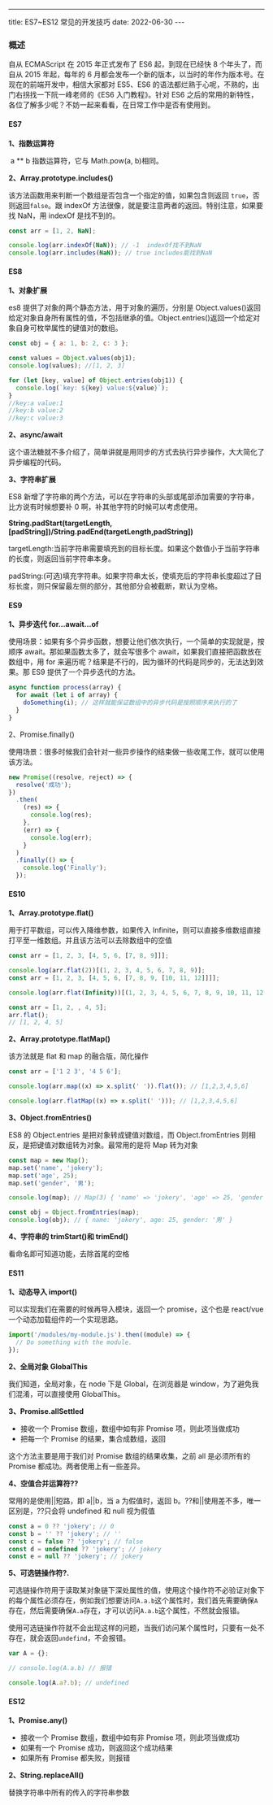 ---

title: ES7~ES12 常见的开发技巧
date: 2022-06-30
---​

### 概述

自从 ECMAScript 在 2015 年正式发布了 ES6 起，到现在已经快 8 个年头了，而自从 2015 年起，每年的 6 月都会发布一个新的版本，以当时的年作为版本号。在现在的前端开发中，相信大家都对 ES5、ES6 的语法都烂熟于心呢，不熟的，出门右拐找一下阮一峰老师的《ES6 入门教程》。针对 ES6 之后的常用的新特性，各位了解多少呢？不妨一起来看看，在日常工作中是否有使用到。

#### ES7

**1、指数运算符**

​ a \*\* b 指数运算符，它与 Math.pow(a, b)相同。

**2、Array.prototype.includes()**

该方法函数用来判断一个数组是否包含一个指定的值，如果包含则返回 `true`，否则返回`false`。跟 indexOf 方法很像，就是要注意两者的返回。特别注意，如果要找 NaN，用 indexOf 是找不到的。

```javascript
const arr = [1, 2, NaN];

console.log(arr.indexOf(NaN)); // -1  indexOf找不到NaN
console.log(arr.includes(NaN)); // true includes能找到NaN
```

#### ES8

**1、对象扩展**

es8 提供了对象的两个静态方法，用于对象的遍历，分别是 Object.values()返回给定对象自身所有属性的值，不包括继承的值。Object.entries()返回一个给定对象自身可枚举属性的键值对的数组。

```javascript
const obj = { a: 1, b: 2, c: 3 };

const values = Object.values(obj1);
console.log(values); //[1, 2, 3]

for (let [key, value] of Object.entries(obj1)) {
  console.log(`key: ${key} value:${value}`);
}
//key:a value:1
//key:b value:2
//key:c value:3
```

**2、async/await**

这个语法糖就不多介绍了，简单讲就是用同步的方式去执行异步操作，大大简化了异步编程的代码。

**3、字符串扩展**

ES8 新增了字符串的两个方法，可以在字符串的头部或尾部添加需要的字符串，比方说有时候想要补 0 啊，补其他字符的时候可以考虑使用。

**String.padStart(targetLength,[padString])/String.padEnd(targetLength,padString])**

targetLength:当前字符串需要填充到的目标长度。如果这个数值小于当前字符串的长度，则返回当前字符串本身。

padString:(可选)填充字符串。如果字符串太长，使填充后的字符串长度超过了目标长度，则只保留最左侧的部分，其他部分会被截断，默认为空格。

#### ES9

**1、异步迭代 for...await...of**

使用场景：如果有多个异步函数，想要让他们依次执行，一个简单的实现就是，按顺序 await。那如果函数太多了，就会写很多个 await，如果我们直接把函数放在数组中，用 for 来遍历呢？结果是不行的，因为循环的代码是同步的，无法达到效果。那 ES9 提供了一个异步迭代的方法。

```javascript
async function process(array) {
  for await (let i of array) {
    doSomething(i); // 这样就能保证数组中的异步代码是按照顺序来执行的了
  }
}
```

2、Promise.finally()

使用场景：很多时候我们会针对一些异步操作的结束做一些收尾工作，就可以使用该方法。

```javascript
new Promise((resolve, reject) => {
  resolve('成功');
})
  .then(
    (res) => {
      console.log(res);
    },
    (err) => {
      console.log(err);
    }
  )
  .finally(() => {
    console.log('Finally');
  });
```

#### ES10

**1、Array.prototype.flat()**

用于打平数组，可以传入降维参数，如果传入 Infinite，则可以直接多维数组直接打平至一维数组。并且该方法可以去除数组中的空值

```javascript
const arr = [1, 2, 3, [4, 5, 6, [7, 8, 9]]];

console.log(arr.flat(2))[(1, 2, 3, 4, 5, 6, 7, 8, 9)];
const arr = [1, 2, 3, [4, 5, 6, [7, 8, 9, [10, 11, 12]]]];

console.log(arr.flat(Infinity))[(1, 2, 3, 4, 5, 6, 7, 8, 9, 10, 11, 12)];

const arr = [1, 2, , 4, 5];
arr.flat();
// [1, 2, 4, 5]
```

**2、Array.prototype.flatMap()**

该方法就是 flat 和 map 的融合版，简化操作

```javascript
const arr = ['1 2 3', '4 5 6'];

console.log(arr.map((x) => x.split(' ')).flat()); // [1,2,3,4,5,6]

console.log(arr.flatMap((x) => x.split(' '))); // [1,2,3,4,5,6]
```

**3、Object.fromEntries()**

ES8 的 Object.entries 是把对象转成键值对数组，而 Object.fromEntries 则相反，是把键值对数组转为对象。最常用的是将 Map 转为对象

```javascript
const map = new Map();
map.set('name', 'jokery');
map.set('age', 25);
map.set('gender', '男');

console.log(map); // Map(3) { 'name' => 'jokery', 'age' => 25, 'gender' => '男' }

const obj = Object.fromEntries(map);
console.log(obj); // { name: 'jokery', age: 25, gender: '男' }
```

**4、字符串的 trimStart()和 trimEnd()**

看命名即可知道功能，去除首尾的空格

#### ES11

**1、动态导入 import()**

可以实现我们在需要的时候再导入模块，返回一个 promise，这个也是 react/vue 一个动态加载组件的一个实现思路。

```javascript
import('/modules/my-module.js').then((module) => {
  // Do something with the module.
});
```

**2、全局对象 GlobalThis**

我们知道，全局对象，在 node 下是 Global，在浏览器是 window，为了避免我们混淆，可以直接使用 GlobalThis。

**3、Promise.allSettled**

- 接收一个 Promise 数组，数组中如有非 Promise 项，则此项当做成功
- 把每一个 Promise 的结果，集合成数组，返回

这个方法主要是用于我们对 Promise 数组的结果收集，之前 all 是必须所有的 Promise 都成功。两者使用上有一些差异。

**4、空值合并运算符??**

常用的是使用||短路，即 a||b，当 a 为假值时，返回 b。??和||使用差不多，唯一区别是，??只会将 undefined 和 null 视为假值

```javascript
const a = 0 ?? 'jokery'; // 0
const b = '' ?? 'jokery'; // ''
const c = false ?? 'jokery'; // false
const d = undefined ?? 'jokery'; // jokery
const e = null ?? 'jokery'; // jokery
```

**5、可选链操作符?.**

可选链操作符用于读取某对象链下深处属性的值，使用这个操作符不必验证对象下的每个属性必须存在，例如我们想要访问`A.a.b`这个属性时，我们首先需要确保`A`存在，然后需要确保`A.a`存在，才可以访问`A.a.b`这个属性，不然就会报错。

使用可选链操作符就不会出现这样的问题，当我们访问某个属性时，只要有一处不存在，就会返回`undefind`，不会报错。

```javascript
var A = {};

// console.log(A.a.b) // 报错

console.log(A.a?.b); // undefined
```

#### ES12

**1、Promise.any()**

- 接收一个 Promise 数组，数组中如有非 Promise 项，则此项当做成功
- 如果有一个 Promise 成功，则返回这个成功结果
- 如果所有 Promise 都失败，则报错

**2、String.replaceAll()**

替换字符串中所有的传入的字符串参数
